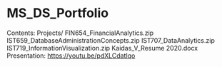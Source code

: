 # MS_DS_Portfolio
Contents:
Projects/
  FIN654_FinancialAnalytics.zip 
  IST659_DatabaseAdministrationConcepts.zip 
  IST707_DataAnalytics.zip 
  IST719_InformationVisualization.zip
Kaidas_V_Resume 2020.docx
Presentation: https://youtu.be/pdXLCdatIqo

